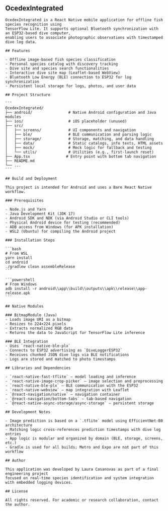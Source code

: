 ## OcedexIntegrated

    OcedexIntegrated is a React Native mobile application for offline fish species recognition using
    TensorFlow Lite. It supports optional Bluetooth synchronization with an ESP32-based dive computer,
    enabling users to associate photographic observations with timestamped dive log data.

    ## Features

    - Offline image-based fish species classification
    - Personal species catalog with discovery tracking
    - Dive site and species search functionalities
    - Interactive dive site map (Leaflet-based WebView)
    - Bluetooth Low Energy (BLE) connection to ESP32 for log synchronization
    - Persistent local storage for logs, photos, and user data

    ## Project Structure

    ```
    OcedexIntegrated/
    ├── android/                # Native Android configuration and Java modules
    ├── ios/                    # iOS placeholder (unused)
    ├── src/
    │   ├── screens/            # UI components and navigation
    │   ├── ble/                # BLE communication and parsing logic
    │   ├── storage/            # Storage, matching, and data handling
    │   ├── data/               # Static catalogs, info texts, HTML assets
    │   ├── mock/               # Mock logic for fallback and testing
    │   └── utils/              # Utilities (e.g., first-launch reset)
    ├── App.tsx                # Entry point with bottom tab navigation
    ├── README.md
    └── ...
    ```

    ## Build and Deployment

    This project is intended for Android and uses a Bare React Native workflow.

    ### Prerequisites

    - Node.js and Yarn
    - Java Development Kit (JDK 17)
    - Android SDK and NDK (via Android Studio or CLI tools)
    - Physical Android device for testing (recommended)
    - ADB access from Windows (for APK installation)
    - WSL2 (Ubuntu) for compiling the Android project

    ### Installation Steps

    ```bash
    # From WSL
    yarn install
    cd android
    ./gradlew clean assembleRelease
    ```

    ```powershell
    # From Windows
    adb install -r android\\app\\build\\outputs\\apk\\release\\app-release.apk
    ```

    ## Native Modules

    ### BitmapModule (Java)
    - Loads image URI as a bitmap
    - Resizes to 224×224 pixels
    - Extracts normalized RGB data
    - Returns the data to JavaScript for TensorFlow Lite inference

    ### BLE Integration
    - Uses `react-native-ble-plx`
    - Connects to ESP32 advertising as `DiveLoggerESP32`
    - Receives chunked JSON dive logs via BLE notifications
    - Logs are stored and matched to photo timestamps

    ## Libraries and Dependencies

    - `react-native-fast-tflite` – model loading and inference
    - `react-native-image-crop-picker` – image selection and preprocessing
    - `react-native-ble-plx` – BLE communication with the ESP32
    - `react-native-webview` – map integration with Leaflet
    - `@react-navigation/native` – navigation container
    - `@react-navigation/bottom-tabs` – tab-based navigation
    - `@react-native-async-storage/async-storage` – persistent storage

    ## Development Notes

    - Image prediction is based on a `.tflite` model using EfficientNet-B0 architecture
    - Matching logic cross-references prediction timestamps with dive log entries
    - App logic is modular and organized by domain (BLE, storage, screens, etc.)
    - Gradle is used for all builds; Metro and Expo are not part of this workflow

    ## Author

    This application was developed by Laura Casanovas as part of a final engineering project
    focused on real-time species identification and system integration with embedded logging devices.

    ## License

    All rights reserved. For academic or research collaboration, contact the author.
